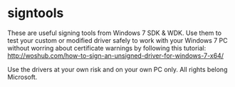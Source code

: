 # signtools
These are useful signing tools from Windows 7 SDK & WDK. Use them to test your custom or modified driver safely to work with your Windows 7 PC without worring about certificate warnings by following this tutorial: http://woshub.com/how-to-sign-an-unsigned-driver-for-windows-7-x64/

Use the drivers at your own risk and on your own PC only. All rights belong Microsoft.
